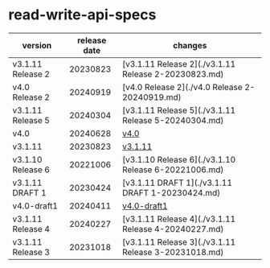 # read-write-api-specs

|      version      | release date |                       changes                        |
|-------------------|--------------|------------------------------------------------------|
| v3.1.11 Release 2 | 20230823     | [v3.1.11 Release 2](./v3.1.11 Release 2-20230823.md) |
| v4.0 Release 2    | 20240919     | [v4.0 Release 2](./v4.0 Release 2-20240919.md)       |
| v3.1.11 Release 5 | 20240304     | [v3.1.11 Release 5](./v3.1.11 Release 5-20240304.md) |
| v4.0              | 20240628     | [v4.0](./v4.0-20240628.md)                           |
| v3.1.11           | 20230823     | [v3.1.11](./v3.1.11-20230823.md)                     |
| v3.1.10 Release 6 | 20221006     | [v3.1.10 Release 6](./v3.1.10 Release 6-20221006.md) |
| v3.1.11 DRAFT 1   | 20230424     | [v3.1.11 DRAFT 1](./v3.1.11 DRAFT 1-20230424.md)     |
| v4.0-draft1       | 20240411     | [v4.0-draft1](./v4.0-draft1-20240411.md)             |
| v3.1.11 Release 4 | 20240227     | [v3.1.11 Release 4](./v3.1.11 Release 4-20240227.md) |
| v3.1.11 Release 3 | 20231018     | [v3.1.11 Release 3](./v3.1.11 Release 3-20231018.md) |


